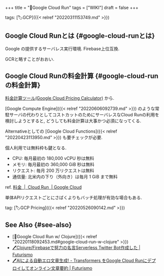+++
title = "📝Google Cloud Run"
tags = ["WIKI"]
draft = false
+++

tags: [🏷GCP]({{< relref "20220311153749.md" >}})


## Google Cloud Runとは {#google-cloud-runとは}

Google の提供するサーバレス実行環境. Firebase上位互換.

GCRと略すことがおおい.


## Google Cloud Runの料金計算 {#google-cloud-runの料金計算}

[料金計算ツール(Google Cloud Pricing Calculator)](https://cloud.google.com/products/calculator) から.

[Google Compute Engine]({{< relref "20220606092739.md" >}}) のような常駐サーバの代わりとしてコストカットのためにサーバレスなCloud Runの利用を検討しようとすると, どうしても料金計算は大事かつ必須になってくる.

Alternativeとしての [Google Cloud Functions]({{< relref "20220423113950.md" >}}) も要チェックが必要.

個人利用では無料枠も鍵となる.

-   CPU: 毎月最初の 180,000 vCPU 秒は無料
-   メモリ: 毎月最初の 360,000 GiB 秒は無料
-   リクエスト: 毎月 200 万リクエストは無料
-   通信量: 北米内の下り（外向き）は毎月 1 GiB まで無料

ref. [料金  |  Cloud Run  | Google Cloud](https://cloud.google.com/run/pricing?hl=ja)

単体APIリクエストごとにさばくよりもバッチ処理が有効な場合もある.

tag: [🏷GCP Pricing]({{< relref "20220526090142.md" >}})


## See Also {#see-also}

-   [📝Google Cloud Run w/ Clojure]({{< relref "20220118092453.md#google-cloud-run-w-clojure" >}})
-   [🖊Clojure/Firebaseで努力の名言Serverless Twitter Bot作成した | Futurismo](https://futurismo.biz/meigen-twiter-bot-clojure-firebase-2022/#2022-dot-02-dot-23-%e8%bf%bd%e8%a8%98-cloud-run)
-   [🖊AIによる自動エロ文章生成! - Transformers をGoogle Cloud Runにデプロイしてオンライン文章要約 | Futurismo](https://futurismo.biz/serverless-transformers-pipeline-on-gcr/)
